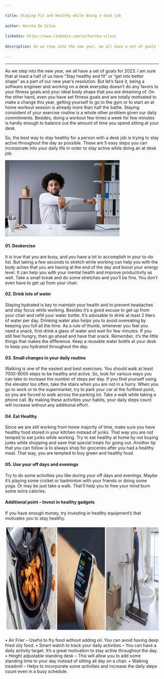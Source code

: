 ```yaml
---

title: Staying Fit and Healthy while doing a desk job

author: Harsha De Silva 

linkedin: https://www.linkedin.com/in/harsha-silva/

description: As we step into the new year, we all have a set of goals for 2023. I am sure that at least a half of us have “Stay healthy and fit” or “get into better shape” as a part of our new year’s resolution. But let’s face it, being a software engineer and working on a desk everyday doesn’t do any favors to your fitness goals and your ideal body shape that you are dreaming of. On the other hand, even you have set fitness goals and are totally motivated to make a change this year, getting yourself to go to the gym or to start an at home workout session is already more than half the battle. Staying consistent of your exercise routine is a whole other problem given our daily commitments. Besides, doing a workout few times a week for few minutes is hardly enough to balance out the amount of time you spend sitting at your desk. 

---
```

___
As we step into the new year, we all have a set of goals for 2023. I am sure that at least a half of us have “Stay healthy and fit” or “get into better shape” as a part of our new year’s resolution. But let’s face it, being a software engineer and working on a desk everyday doesn’t do any favors to your fitness goals and your ideal body shape that you are dreaming of. On the other hand, even you have set fitness goals and are totally motivated to make a change this year, getting yourself to go to the gym or to start an at home workout session is already more than half the battle. Staying consistent of your exercise routine is a whole other problem given our daily commitments. Besides, doing a workout few times a week for few minutes is hardly enough to balance out the amount of time you spend sitting at your desk.

So, the best way to stay healthy for a person with a desk job is trying to stay active throughout the day as possible. These are 5 easy steps you can incorporate into your daily life in order to stay active while doing an at desk job.

<img src="/img/hs_1_2023_01_13.png" height="249 px" width="375 px"  />

#### **01.	Deskercise**

It is true that you are busy, and you have a lot to accomplish in your to-do list. But taking a few seconds to stretch while working can help you with the body aches that you are having at the end of the day and boost your energy level. It can help you with your mental health and improve productivity as well. Take a small break and do some stretches and you’ll be fine. You don’t even have to get up from your chair.

#### **02.	Drink lots of water**

Staying hydrated is key to maintain your health and to prevent headaches and stay focus while working. Besides it’s a good excuse to get up from your chair and refill your water bottle. It’s advisable to drink at least 2 liters of water per day. Drinking water also helps you to avoid overeating by keeping you full all the time. As a rule of thumb, whenever you feel you need a snack, first drink a glass of water and wait for few minutes. If you still feel hungry, then go ahead and have that snack. Remember, it’s the little things that makes the difference. Keep a reusable water bottle at your desk to keep you hydrated throughout the day.

#### **03.	Small changes in your daily routine**

Walking is one of the easiest and best exercises. You should walk at least 7000-8000 steps to be healthy and active. So, look for various ways you can take to increase the number of steps per day. If you find yourself using the elevator too often, take the stairs when you are not in a hurry. When you go to work or to the supermarket, try to park your car at the furthest point, so you are forced to walk across the parking lot. Take a walk while taking a phone call. By making these activities your habits, your daily steps count will increase without any additional effort. 

#### **04.	Eat Healthy**

Since we are still working from home majority of time, make sure you have healthy food stored in your kitchen instead of junks. That way you are not temped to eat junks while working. Try to eat healthy at home by not buying junks while shopping and save that special treats for going out. Another tip that you can follow is to always shop for groceries after you had a healthy meal. That way, you are tempted to buy green and healthy food. 

#### **05.	Use your off days and evenings**

Try to do some activities you like during your off days and evenings. Maybe it’s playing some cricket or badminton with your friends or doing some yoga. Or may be just take a walk. That’ll help you to free your mind burn some extra calories.

#### **Additional point – Invest in healthy gadgets**

If you have enough money, try investing in healthy equipment’s that motivates you to stay healthy.

<img src="/img/hs_2_2023_01_13.png" height="350 px" width="1540 px"  />

•	Air Frier – Useful to fry food without adding oil. You can avoid having deep fried oily food.
•	Smart watch to track your daily activities – You can have a daily activity target. It’s a great motivation to stay active throughout the day.
•	Height adjustable standing desk – This will allow you to add some standing time to your day instead of sitting all day on a chair.
•	Walking treadmill – Helps to incorporate some activities and increase the daily steps count even in a busy schedule.








    
    







